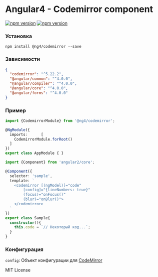 # Angular4 - Codemirror component
[![npm version](https://badge.fury.io/js/%40ng4%2Fcodemirror.svg)](https://www.npmjs.com/package/@ng4/codemirror)
[![npm version](https://travis-ci.org/Vadimon/ng4-codemirror.svg?branch=master)](https://travis-ci.org/Vadimon/ng4-codemirror.svg?branch=master)
### Установка
`npm install @ng4/codemirror --save`

### Зависимости
```json
{
  "codemirror": "^5.22.2",
  "@angular/common": "^4.0.0",
  "@angular/compiler": "^4.0.0",
  "@angular/core": "^4.0.0",
  "@angular/forms": "^4.0.0"
}
```

### Пример
```typescript
import {CodemirrorModule} from '@ng4/codemirror';

@NgModule({
  imports:      [
    CodemirrorModule.forRoot()
  ]
})
export class AppModule { }
```

```typescript
import {Component} from 'angular2/core';

@Component({
  selector: 'sample',
  template: `
    <codemirror [(ngModel)]="code" 
        [config]="{lineNumbers: true}"
        (focus)="onFocus()"
        (blur)="onBlur()">
    </codemirror>
  `
})
export class Sample{
  constructor(){
    this.code = `// Некоторый код...`;
  }
}
```

### Конфигурация
`config`: Объект конфигурации для <a href="http://codemirror.net/doc/manual.html#config">CodeMirror</a>

MIT License

